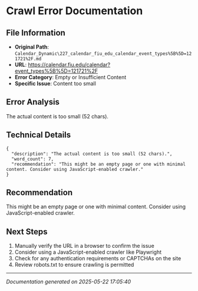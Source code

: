 # Crawl Error Documentation

## File Information
- **Original Path**: `Calendar_Dynamic\227_calendar_fiu_edu_calendar_event_types%5B%5D=121721%2F.md`
- **URL**: https://calendar.fiu.edu/calendar?event_types%5B%5D=121721%2F
- **Error Category**: Empty or Insufficient Content
- **Specific Issue**: Content too small

## Error Analysis
The actual content is too small (52 chars).

## Technical Details
```
{
  "description": "The actual content is too small (52 chars).",
  "word_count": 7,
  "recommendation": "This might be an empty page or one with minimal content. Consider using JavaScript-enabled crawler."
}
```

## Recommendation
This might be an empty page or one with minimal content. Consider using JavaScript-enabled crawler.

## Next Steps
1. Manually verify the URL in a browser to confirm the issue
2. Consider using a JavaScript-enabled crawler like Playwright
3. Check for any authentication requirements or CAPTCHAs on the site
4. Review robots.txt to ensure crawling is permitted

---
*Documentation generated on 2025-05-22 17:05:40*
